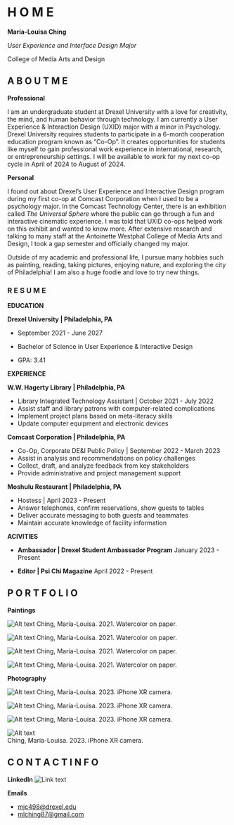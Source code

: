 # H O M E
**Maria-Louisa Ching**


*User Experience and Interface Design Major*


College of Media Arts and Design

## A B O U T  M E
**Professional**

I am an undergraduate student at Drexel University with a love for creativity, the mind, and human behavior through technology. I am currently a User Experience & Interaction Design (UXID) major with a minor in Psychology. 
Drexel University requires students to participate in a 6-month cooperation education program known as “Co-Op”. It creates opportunities for students like myself to gain professional work experience in international, research, or entrepreneurship settings. I will be available to work for my next co-op cycle in April of 2024 to August of 2024. 

**Personal**

I found out about Drexel’s User Experience and Interactive Design program during my first co-op at Comcast Corporation when I used to be a psychology major. In the Comcast Technology Center, there is an exhibition called *The Universal Sphere* where the public can go through a fun and interactive cinematic experience. I was told that UXID co-ops helped work on this exhibit and wanted to know more. After extensive research and talking to many staff at the Antoinette Westphal College of Media Arts and Design, I took a gap semester and officially changed my major. 


Outside of my academic and professional life, I pursue many hobbies such as painting, reading, taking pictures, enjoying nature, and exploring the city of Philadelphia! I am also a huge foodie and love to try new things. 

### R E S U M E
**EDUCATION**

**Drexel University | Philadelphia, PA**

* September 2021 - June 2027 

* Bachelor of Science in User Experience & Interactive Design

* GPA: 3.41

**EXPERIENCE**

**W.W. Hagerty Library | Philadelphia, PA**

* Library Integrated Technology Assistant | October 2021 - July 2022
* Assist staff and library patrons with computer-related complications
* Implement project plans based on meta-literacy skills
* Update computer equipment and electronic devices 

**Comcast Corporation | Philadelphia, PA**

* Co-Op, Corporate DE&I Public Policy | September 2022 - March 2023 
* Assist in analysis and recommendations on policy challenges 
* Collect, draft, and analyze feedback from key stakeholders
* Provide administrative and project management support 

**Moshulu Restaurant | Philadelphia, PA**

* Hostess | April 2023 - Present
* Answer telephones, confirm reservations, show guests to tables
* Deliver accurate messaging to both guests and teammates
* Maintain accurate knowledge of facility information 


**ACIVITIES**

* **Ambassador | Drexel Student Ambassador Program**
January 2023 - Present

* **Editor | Psi Chi Magazine**
April 2022 - Present


## P O R T F O L I O
**Paintings** 

![Alt text](warm_waters.jpg) 
Ching, Maria-Louisa. 2021. Watercolor on paper. 



![Alt text](all_around-1.jpg)
Ching, Maria-Louisa. 2021. Watercolor on paper. 



![Alt text](citrus-1.jpg)
Ching, Maria-Louisa. 2021. Watercolor on paper. 



![Alt text](smiles-1.jpg) 
Ching, Maria-Louisa. 2021. Watercolor on paper. 


**Photography**

![Alt text](<Photo 1.jpeg>) 
Ching, Maria-Louisa. 2023. iPhone XR camera.



![Alt text](<Photo 2.jpeg>) 
Ching, Maria-Louisa. 2023. iPhone XR camera.



![Alt text](<Photo 3.jpeg>) 
Ching, Maria-Louisa. 2023. iPhone XR camera.



![Alt text](<Photo 4.jpeg>)  
Ching, Maria-Louisa. 2023. iPhone XR camera.


## C O N T A C T  I N F O 
**LinkedIn**
![Link text](https://www.linkedin.com/in/maria-louisa-ching/) 

**Emails**
* mjc498@drexel.edu
* mlching87@gmail.com 